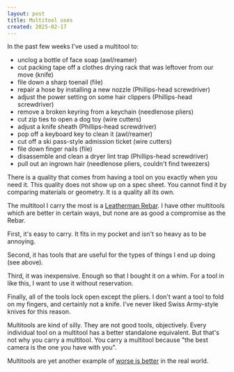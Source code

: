 ```yaml
---
layout: post
title: Multitool uses
created: 2025-02-17
---
```


In the past few weeks I've used a multitool to:

- unclog a bottle of face soap (awl/reamer)
- cut packing tape off a clothes drying rack that was leftover from our move (knife)
- file down a sharp toenail (file)
- repair a hose by installing a new nozzle (Phillips-head screwdriver)
- adjust the power setting on some hair clippers (Phillips-head screwdriver)
- remove a broken keyring from a keychain (needlenose pliers)
- cut zip ties to open a dog toy (wire cutters)
- adjust a knife sheath (Phillips-head screwdriver)
- pop off a keyboard key to clean it (awl/reamer)
- cut off a ski pass-style admission ticket (wire cutters)
- file down finger nails (file)
- disassemble and clean a dryer lint trap (Phillips-head screwdriver)
- pull out an ingrown hair (needlenose pliers, couldn't find tweezers)

There is a quality that comes from having a tool on you exactly when you need it. This quality does not show up on a spec sheet. You cannot find it by comparing materials or geometry. It is a quality all its own.

The multitool I carry the most is a [Leatherman Rebar](https://www.leatherman.com/rebar-8.html). I have other multitools which are better in certain ways, but none are as good a compromise as the Rebar.

First, it's easy to carry. It fits in my pocket and isn't so heavy as to be annoying.

Second, it has tools that are useful for the types of things I end up doing (see above).

Third, it was inexpensive. Enough so that I bought it on a whim. For a tool in like this, I want to use it without reservation.

Finally, all of the tools lock open except the pliers. I don't want a tool to fold on my fingers, and certainly not a knife. I've never liked Swiss Army-style knives for this reason.

Multitools are kind of silly. They are not good tools, objectively. Every individual tool on a multitool has a better standalone equivalent. But that's not why you carry a multitool. You carry a multitool because "the best camera is the one you have with you".

Multitools are yet another example of [worse is better](https://zeroclarkthirty.com/2024-09-25-worse-is-better-knives) in the real world.